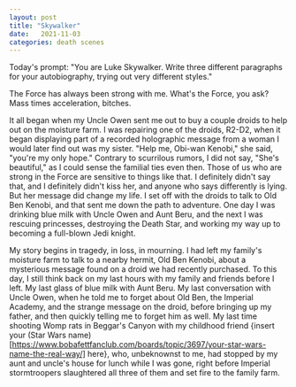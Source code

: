 ```yaml
---
layout: post
title: "Skywalker"
date:   2021-11-03
categories: death scenes
---
```

Today's prompt: "You are Luke Skywalker. Write three different paragraphs for your autobiography, trying out very different styles."

The Force has always been strong with me. What's the Force, you ask? Mass times acceleration, bitches.

It all began when my Uncle Owen sent me out to buy a couple droids to help out on the moisture farm. I was repairing one of the droids, R2-D2, when it began displaying part of a recorded holographic message from a woman I would later find out was my sister. "Help me, Obi-wan Kenobi," she said, "you're my only hope." Contrary to scurrilous rumors, I did not say, "She's beautiful," as I could sense the familial ties even then. Those of us who are strong in the Force are sensitive to things like that. I definitely didn't say that, and I definitely didn't kiss her, and anyone who says differently is lying. But her message did change my life. I set off with the droids to talk to Old Ben Kenobi, and that sent me down the path to adventure. One day I was drinking blue milk with Uncle Owen and Aunt Beru, and the next I was rescuing princesses, destroying the Death Star, and working my way up to becoming a full-blown Jedi knight.

My story begins in tragedy, in loss, in mourning. I had left my family's moisture farm to talk to a nearby hermit, Old Ben Kenobi, about a mysterious message found on a droid we had recently purchased. To this day, I still think back on my last hours with my family and friends before I left. My last glass of blue milk with Aunt Beru. My last conversation with Uncle Owen, when he told me to forget about Old Ben, the Imperial Academy, and the strange message on the droid, before bringing up my father, and then quickly telling me to forget him as well. My last time shooting Womp rats in Beggar's Canyon with my childhood friend {insert your (Star Wars name)[https://www.bobafettfanclub.com/boards/topic/3697/your-star-wars-name-the-real-way/] here}, who, unbeknownst to me, had stopped by my aunt and uncle's house for lunch while I was gone, right before Imperial stormtroopers slaughtered all three of them and set fire to the family farm. 
